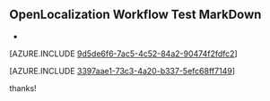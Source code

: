 ## OpenLocalization Workflow Test MarkDown
* 

[AZURE.INCLUDE [9d5de6f6-7ac5-4c52-84a2-90474f2fdfc2](calleeMd1.md)]



[AZURE.INCLUDE [3397aae1-73c3-4a20-b337-5efc68ff7149](calleeMd2.md)]

 
thanks!